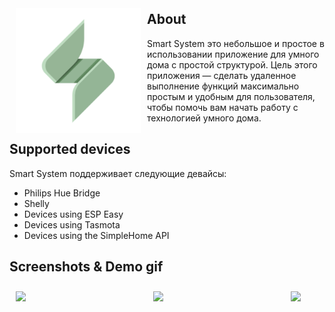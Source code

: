 <img src="app/src/main/ic_launcher-playstore.png" align="left"
width="200" hspace="10" vspace="10">

## About
Smart System это небольшое и простое в использовании приложение для умного дома с простой структурой. 
Цель этого приложения — сделать удаленное выполнение функций максимально простым и удобным для пользователя, 
чтобы помочь вам начать работу с технологией умного дома.

## Supported devices
Smart System поддерживает следующие девайсы:

- Philips Hue Bridge
- Shelly
- Devices using ESP Easy
- Devices using Tasmota
- Devices using the SimpleHome API

## Screenshots & Demo gif

[<img src="/screenshots/screen1.png" align="left"
width="200"
hspace="10" vspace="10">](/screenshots/screen1.png)
[<img src="/screenshots/screen2.png" align="left"
width="200"
hspace="10" vspace="10">](/screenshots/screen2.png)

[<img src="/screenshots/screen3.png" align="center"
width="200"
hspace="10" vspace="10">](/screenshots/screen3.png)

